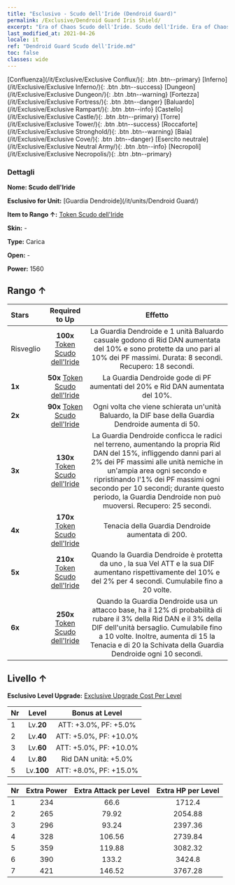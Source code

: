 ```yaml
---
title: "Esclusivo - Scudo dell'Iride (Dendroid Guard)"
permalink: /Exclusive/Dendroid Guard Iris Shield/
excerpt: "Era of Chaos Scudo dell'Iride. Scudo dell'Iride. Era of Chaos Esclusivo Scudo dell'Iride. Guardia Dendroide Esclusivo."
last_modified_at: 2021-04-26
locale: it
ref: "Dendroid Guard Scudo dell'Iride.md"
toc: false
classes: wide
---
```

 [Confluenza](/it/Exclusive/Exclusive Conflux/){: .btn .btn--primary} [Inferno](/it/Exclusive/Exclusive Inferno/){: .btn .btn--success} [Dungeon](/it/Exclusive/Exclusive Dungeon/){: .btn .btn--warning} [Fortezza](/it/Exclusive/Exclusive Fortress/){: .btn .btn--danger} [Baluardo](/it/Exclusive/Exclusive Rampart/){: .btn .btn--info} [Castello](/it/Exclusive/Exclusive Castle/){: .btn .btn--primary} [Torre](/it/Exclusive/Exclusive Tower/){: .btn .btn--success} [Roccaforte](/it/Exclusive/Exclusive Stronghold/){: .btn .btn--warning} [Baia](/it/Exclusive/Exclusive Cove/){: .btn .btn--danger} [Esercito neutrale](/it/Exclusive/Exclusive Neutral Army/){: .btn .btn--info} [Necropoli](/it/Exclusive/Exclusive Necropolis/){: .btn .btn--primary} 

### Dettagli
 **Nome: Scudo dell'Iride** 

 **Esclusivo for Unit:** [Guardia Dendroide](/it/units/Dendroid Guard/) 

 **Item to Rango ↑:** [Token Scudo dell'Iride](/ItemsIT/con_913/)

 **Skin:** -

 **Type:** Carica

 **Open:** -

 **Power:** 1560

## Rango ↑

  |     Stars    |  Required to Up | Effetto |
  |:-------------|:---------------:|:---------------:|
  |  Risveglio  | **100x** [Token Scudo dell'Iride](/ItemsIT/con_913/) | <Armatura arborea> La Guardia Dendroide e 1 unità Baluardo casuale godono di Rid DAN aumentata del 10% e sono protette da uno <scudo> pari al 10% dei PF massimi. Durata: 8 secondi. Recupero: 18 secondi. |
  | **1x** <i class="fas fa-star"/> | **50x** [Token Scudo dell'Iride](/ItemsIT/con_913/) | La Guardia Dendroide gode di PF aumentati del 20% e Rid DAN aumentata del 10%. |
  | **2x** <i class="fas fa-star"/> | **90x** [Token Scudo dell'Iride](/ItemsIT/con_913/) | Ogni volta che viene schierata un'unità Baluardo, la DIF base della Guardia Dendroide aumenta di 50. |
  | **3x** <i class="fas fa-star"/> | **130x** [Token Scudo dell'Iride](/ItemsIT/con_913/) | <Radici profonde> La Guardia Dendroide conficca le radici nel terreno, aumentando la propria Rid DAN del 15%, infliggendo danni pari al 2% dei PF massimi alle unità nemiche in un'ampia area ogni secondo e ripristinando l'1% dei PF massimi ogni secondo per 10 secondi; durante questo periodo, la Guardia Dendroide non può muoversi. Recupero: 25 secondi. |
  | **4x** <i class="fas fa-star"/> | **170x** [Token Scudo dell'Iride](/ItemsIT/con_913/) | Tenacia della Guardia Dendroide aumentata di 200. |
  | **5x** <i class="fas fa-star"/> | **210x** [Token Scudo dell'Iride](/ItemsIT/con_913/) | Quando la Guardia Dendroide è protetta da uno <scudo>, la sua Vel ATT e la sua DIF aumentano rispettivamente del 10% e del 2% per 4 secondi. Cumulabile fino a 20 volte. |
  | **6x** <i class="fas fa-star"/> | **250x** [Token Scudo dell'Iride](/ItemsIT/con_913/) | Quando la Guardia Dendroide usa un attacco base, ha il 12% di probabilità di rubare il 3% della Rid DAN e il 3% della DIF dell'unità bersaglio. Cumulabile fino a 10 volte. Inoltre, aumenta di 15 la Tenacia e di 20 la Schivata della Guardia Dendroide ogni 10 secondi. |


## Livello ↑
 **Esclusivo Level Upgrade:** [Exclusive Upgrade Cost Per Level](/Exclusive/ExclusiveUpgradeCostPerLevel/)

  |  Nr  |   Level  | Bonus at Level |
  |:-----|:--------:|:--------------:|
  | 1 | Lv.**20** | ATT: +3.0%, PF: +5.0% |
  | 2 | Lv.**40** | ATT: +5.0%, PF: +10.0% |
  | 3 | Lv.**60** | ATT: +5.0%, PF: +10.0% |
  | 4 | Lv.**80** | Rid DAN unità: +5.0% |
  | 5 | Lv.**100** | ATT: +8.0%, PF: +15.0% |


  |  Nr  |  Extra Power | Extra Attack per Level | Extra HP per Level |
  |:-----|:--------:|:--------:|:--------:|
  | 1 | 234 | 66.6 | 1712.4 |
  | 2 | 265 | 79.92 | 2054.88 |
  | 3 | 296 | 93.24 | 2397.36 |
  | 4 | 328 | 106.56 | 2739.84 |
  | 5 | 359 | 119.88 | 3082.32 |
  | 6 | 390 | 133.2 | 3424.8 |
  | 7 | 421 | 146.52 | 3767.28 |


